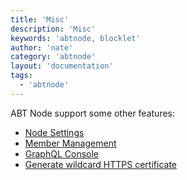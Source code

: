 ```yaml
---
title: 'Misc'
description: 'Misc'
keywords: 'abtnode, blocklet'
author: 'nate'
category: 'abtnode'
layout: 'documentation'
tags:
  - 'abtnode'
---
```


ABT Node support some other features:

- [Node Settings](./node-settings)
- [Member Management](./member-management)
- [GraphQL Console](./graphql-console)
- [Generate wildcard HTTPS certificate](./generate-wildcard-https-certificate)
